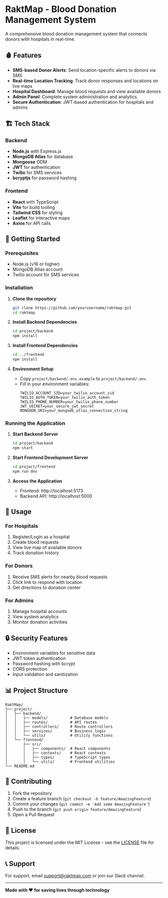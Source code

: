 # RaktMap - Blood Donation Management System

A comprehensive blood donation management system that connects donors with hospitals in real-time.

## 🩸 Features

- **SMS-based Donor Alerts**: Send location-specific alerts to donors via SMS
- **Real-time Location Tracking**: Track donor responses and locations on live maps
- **Hospital Dashboard**: Manage blood requests and view available donors
- **Admin Panel**: Complete system administration and analytics
- **Secure Authentication**: JWT-based authentication for hospitals and admins

## 🏗️ Tech Stack

### Backend
- **Node.js** with Express.js
- **MongoDB Atlas** for database
- **Mongoose** ODM
- **JWT** for authentication
- **Twilio** for SMS services
- **bcryptjs** for password hashing

### Frontend
- **React** with TypeScript
- **Vite** for build tooling
- **Tailwind CSS** for styling
- **Leaflet** for interactive maps
- **Axios** for API calls

## 🚀 Getting Started

### Prerequisites
- Node.js (v16 or higher)
- MongoDB Atlas account
- Twilio account for SMS services

### Installation

1. **Clone the repository**
   ```bash
   git clone https://github.com/yourusername/raktmap.git
   cd raktmap
   ```

2. **Install Backend Dependencies**
   ```bash
   cd project/backend
   npm install
   ```

3. **Install Frontend Dependencies**
   ```bash
   cd ../frontend
   npm install
   ```

4. **Environment Setup**
   - Copy `project/backend/.env.example` to `project/backend/.env`
   - Fill in your environment variables:
     ```env
     TWILIO_ACCOUNT_SID=your_twilio_account_sid
     TWILIO_AUTH_TOKEN=your_twilio_auth_token
     TWILIO_PHONE_NUMBER=your_twilio_phone_number
     JWT_SECRET=your_secure_jwt_secret
     MONGODB_URI=your_mongodb_atlas_connection_string
     ```

### Running the Application

1. **Start Backend Server**
   ```bash
   cd project/backend
   npm start
   ```

2. **Start Frontend Development Server**
   ```bash
   cd project/frontend
   npm run dev
   ```

3. **Access the Application**
   - Frontend: http://localhost:5173
   - Backend API: http://localhost:5000

## 📱 Usage

### For Hospitals
1. Register/Login as a hospital
2. Create blood requests
3. View live map of available donors
4. Track donation history

### For Donors
1. Receive SMS alerts for nearby blood requests
2. Click link to respond with location
3. Get directions to donation center

### For Admins
1. Manage hospital accounts
2. View system analytics
3. Monitor donation activities

## 🔒 Security Features

- Environment variables for sensitive data
- JWT token authentication
- Password hashing with bcrypt
- CORS protection
- Input validation and sanitization

## 📊 Project Structure

```
RaktMap/
├── project/
│   ├── backend/
│   │   ├── models/          # Database models
│   │   ├── routes/          # API routes
│   │   ├── controllers/     # Route controllers
│   │   ├── services/        # Business logic
│   │   └── utils/           # Utility functions
│   └── frontend/
│       ├── src/
│       │   ├── components/  # React components
│       │   ├── contexts/    # React contexts
│       │   ├── types/       # TypeScript types
│       │   └── utils/       # Frontend utilities
└── README.md
```

## 🤝 Contributing

1. Fork the repository
2. Create a feature branch (`git checkout -b feature/AmazingFeature`)
3. Commit your changes (`git commit -m 'Add some AmazingFeature'`)
4. Push to the branch (`git push origin feature/AmazingFeature`)
5. Open a Pull Request

## 📄 License

This project is licensed under the MIT License - see the [LICENSE](LICENSE) file for details.

## 📞 Support

For support, email support@raktmap.com or join our Slack channel.

---

**Made with ❤️ for saving lives through technology**
